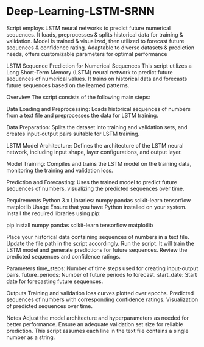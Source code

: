 # Deep-Learning-LSTM-SRNN
Script employs LSTM neural networks to predict future numerical sequences. It loads, preprocesses &amp; splits historical data for training &amp; validation. Model is trained &amp; visualized, then utilized to forecast future sequences &amp; confidence rating. Adaptable to diverse datasets &amp; prediction needs, offers customizable parameters for optimal performance




LSTM Sequence Prediction for Numerical Sequences
This script utilizes a Long Short-Term Memory (LSTM) neural network to predict future sequences of numerical values. It trains on historical data and forecasts future sequences based on the learned patterns.

Overview
The script consists of the following main steps:

Data Loading and Preprocessing: Loads historical sequences of numbers from a text file and preprocesses the data for LSTM training.

Data Preparation: Splits the dataset into training and validation sets, and creates input-output pairs suitable for LSTM training.

LSTM Model Architecture: Defines the architecture of the LSTM neural network, including input shape, layer configurations, and output layer.

Model Training: Compiles and trains the LSTM model on the training data, monitoring the training and validation loss.

Prediction and Forecasting: Uses the trained model to predict future sequences of numbers, visualizing the predicted sequences over time.

Requirements
Python 3.x
Libraries:
numpy
pandas
scikit-learn
tensorflow
matplotlib
Usage
Ensure that you have Python installed on your system.
Install the required libraries using pip:

pip install numpy pandas scikit-learn tensorflow matplotlib

Place your historical data containing sequences of numbers in a text file. Update the file path in the script accordingly.
Run the script. It will train the LSTM model and generate predictions for future sequences.
Review the predicted sequences and confidence ratings.

Parameters
time_steps: Number of time steps used for creating input-output pairs.
future_periods: Number of future periods to forecast.
start_date: Start date for forecasting future sequences.

Outputs
Training and validation loss curves plotted over epochs.
Predicted sequences of numbers with corresponding confidence ratings.
Visualization of predicted sequences over time.

Notes
Adjust the model architecture and hyperparameters as needed for better performance.
Ensure an adequate validation set size for reliable prediction.
This script assumes each line in the text file contains a single number as a string.
